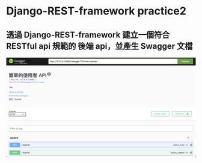 # Django-REST-framework practice2

## 透過 Django-REST-framework 建立一個符合 RESTful api 規範的 後端 api，並產生 Swagger 文檔

![img](static/imgs/swagger.png)
